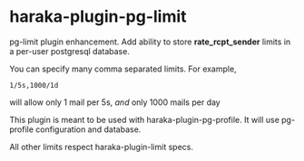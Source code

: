 # haraka-plugin-pg-limit

pg-limit plugin enhancement. Add ability to store **rate_rcpt_sender** limits in a per-user postgresql database.

You can specify many comma separated limits. For example,

```
1/5s,1000/1d
``` 

will allow only 1 mail per 5s, *and* only 1000 mails per day

This plugin is meant to be used with haraka-plugin-pg-profile. It will use pg-profile configuration and
database.

All other limits respect haraka-plugin-limit specs.